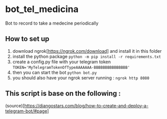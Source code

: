 # bot_tel_medicina
Bot to record to take a medecine periodically

## How to set up
1) download ngrok[https://ngrok.com/download] and install it in this folder
2) install the python package 
`python -m pip install -r requirements.txt`
3) create a config.py file with your telegram token
`TOKEN='MyTelegramTokenOfTypeAAAAAAA-BBBBBBBBBBBBBBB'`
4) then you can start the bot 
`python bot.py`
5) you should also have your ngrok server running :
`ngrok http 8080`

## This script is base on the following :
(source)[https://djangostars.com/blog/how-to-create-and-deploy-a-telegram-bot/#page]
